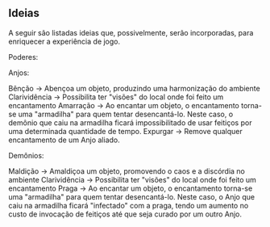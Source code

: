## Ideias

A seguir são listadas ideias que, possivelmente, serão incorporadas, para enriquecer a experiência de jogo.


Poderes:

Anjos:

Bênção -> Abençoa um objeto, produzindo uma harmonização do ambiente
Clarividência -> Possibilita ter "visões" do local onde foi feito um encantamento
Amarração ->  Ao encantar um objeto, o encantamento torna-se uma "armadilha" para quem tentar desencantá-lo. Neste caso, o demônio que caiu na armadilha ficará impossibilitado de usar feitiços por uma determinada quantidade de tempo.
Expurgar -> Remove qualquer encantamento de um Anjo aliado.


Demônios:

Maldição -> Amaldiçoa um objeto, promovendo o caos e a discórdia no ambiente
Clarividência -> Possibilita ter "visões" do local onde foi feito um encantamento
Praga -> Ao encantar um objeto, o encantamento torna-se uma "armadilha" para quem tentar desencantá-lo. Neste caso, o Anjo que caiu na armadilha ficará "infectado" com a praga, tendo um aumento no custo de invocação de feitiços até que seja curado por um outro Anjo.

